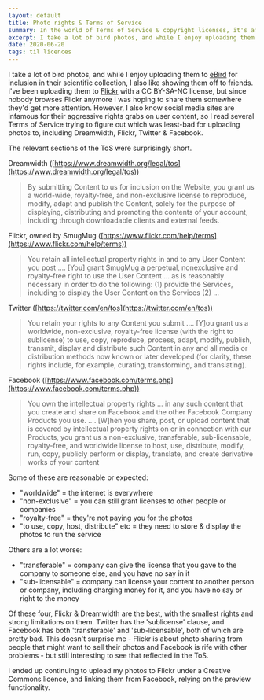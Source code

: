 ```yaml
---
layout: default
title: Photo rights & Terms of Service
summary: In the world of Terms of Service & copyright licenses, it's amazing how much difference a couple words can mean.
excerpt: I take a lot of bird photos, and while I enjoy uploading them to eBird for inclusion in their scientific collection, I also like showing them off to friends. However, I also know social media sites are infamous for their aggressive rights grabs on user content, so I read several Terms of Service trying to figure out which was least-bad for uploading photos to, including Dreamwidth, Flickr, Twitter & Facebook.
date: 2020-06-20
tags: til licences
---
```


I take a lot of bird photos, and while I enjoy uploading them to [eBird](https://ebird.org/media/catalog?searchField=user&userId=USER704980&q=Holly%20Becker) for inclusion in their scientific collection, I also like showing them off to friends. I've been uploading them to [Flickr](https://www.flickr.com/people/132539605@N07/) with a CC BY-SA-NC license, but since nobody browses Flickr anymore I was hoping to share them somewhere they'd get more attention. However, I also know social media sites are infamous for their aggressive rights grabs on user content, so I read several Terms of Service trying to figure out which was least-bad for uploading photos to, including Dreamwidth, Flickr, Twitter & Facebook.

The relevant sections of the ToS were surprisingly short.

Dreamwidth ([https://www.dreamwidth.org/legal/tos](https://www.dreamwidth.org/legal/tos))

> By submitting Content to us for inclusion on the Website, you grant us a world-wide, royalty-free, and non-exclusive license to reproduce, modify, adapt and publish the Content, solely for the purpose of displaying, distributing and promoting the contents of your account, including through downloadable clients and external feeds.

Flickr, owned by SmugMug ([https://www.flickr.com/help/terms](https://www.flickr.com/help/terms))

> You retain all intellectual property rights in and to any User Content you post .... [You] grant SmugMug a perpetual, nonexclusive and royalty-free right to use the User Content ... as is reasonably necessary in order to do the following: (1) provide the Services, including to display the User Content on the Services (2) ...

Twitter ([https://twitter.com/en/tos](https://twitter.com/en/tos))

> You retain your rights to any Content you submit .... [Y]ou grant us a worldwide, non-exclusive, royalty-free license (with the right to sublicense) to use, copy, reproduce, process, adapt, modify, publish, transmit, display and distribute such Content in any and all media or distribution methods now known or later developed (for clarity, these rights include, for example, curating, transforming, and translating).

Facebook ([https://www.facebook.com/terms.php](https://www.facebook.com/terms.php))

> You own the intellectual property rights ... in any such content that you create and share on Facebook and the other Facebook Company Products you use. .... [W]hen you share, post, or upload content that is covered by intellectual property rights on or in connection with our Products, you grant us a non-exclusive, transferable, sub-licensable, royalty-free, and worldwide license to host, use, distribute, modify, run, copy, publicly perform or display, translate, and create derivative works of your content

Some of these are reasonable or expected:

* "worldwide" = the internet is everywhere
* "non-exclusive" = you can still grant licenses to other people or companies
* "royalty-free" = they're not paying you for the photos
* "to use, copy, host, distribute" etc = they need to store & display the photos to run the service

Others are a lot worse:

* "transferable" = company can give the license that you gave to the company to someone else, and you have no say in it
* "sub-licensable" = company can license your content to another person or company, including charging money for it, and you have no say or right to the money

Of these four, Flickr & Dreamwidth are the best, with the smallest rights and strong limitations on them. Twitter has the 'sublicense' clause, and Facebook has both 'transferable' and 'sub-licensable', both of which are pretty bad. This doesn't surprise me - Flickr is about photo sharing from people that might want to sell their photos and Facebook is rife with other problems - but still interesting to see that reflected in the ToS.

I ended up continuing to upload my photos to Flickr under a Creative Commons licence, and linking them from Facebook, relying on the preview functionality.